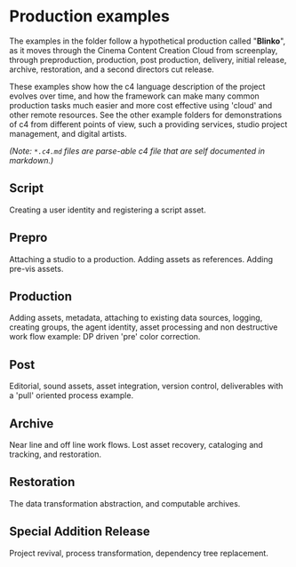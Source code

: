 # Production examples
The examples in the folder follow a hypothetical production called "**Blinko**", as it moves through the Cinema Content Creation Cloud from screenplay, through preproduction, production, post production, delivery, initial release, archive, restoration, and a second directors cut release.

These examples show how the c4 language description of the project evolves over time, and how the framework can make many common production tasks much easier and more cost effective using 'cloud' and other remote resources. See the other example folders for demonstrations of c4 from different points of view, such a providing services, studio project management, and digital artists.

_(Note: `*.c4.md` files are parse-able c4 file that are self documented in markdown.)_

## Script
Creating a user identity and registering a script asset.

## Prepro
Attaching a studio to a production. Adding assets as references.  Adding pre-vis assets.

## Production
Adding assets, metadata, attaching to existing data sources, logging, creating groups, the agent identity, asset processing and non destructive work flow example: DP driven 'pre' color correction.

## Post
Editorial, sound assets, asset integration, version control, deliverables with a 'pull' oriented process example.

## Archive
Near line and off line work flows. Lost asset recovery, cataloging and tracking, and restoration.

## Restoration
The data transformation abstraction, and computable archives.

## Special Addition Release
Project revival, process transformation, dependency tree replacement.


